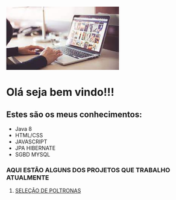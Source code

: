 ![OLÁ!](https://github.com/Michael365-Soares/Michael365-Soares/blob/main/download.jpg)   

# Olá seja bem vindo!!!  
## Estes são os meus conhecimentos:

* Java 8
* HTML/CSS
* JAVASCRIPT
* JPA HIBERNATE
* SGBD MYSQL  

### **AQUI ESTÃO ALGUNS DOS PROJETOS QUE TRABALHO ATUALMENTE**  
1. [SELEÇÃO DE POLTRONAS](https://github.com/Michael365-Soares/)

